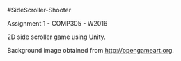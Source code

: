 ﻿#SideScroller-Shooter

Assignment 1 - COMP305 - W2016

2D side scroller game using Unity.

Background image obtained from http://opengameart.org. 